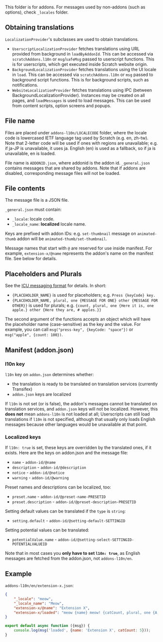 This folder is for addons. For messages used by non-addons (such as options), check `_locales` folder.

## Obtaining translations
`LocalizationProvider`'s subclasses are used to obtain translations.
- `UserscriptLocalizationProvider` fetches translations using URL provided from background in `loadByAddonId`. This can be accessed via `scratchAddons.l10n` or `msg`/`safeMsg` passed to userscript functions. This is for userscripts, which get executed inside Scratch website origin.
- `BackgroundLocalizationProvider` fetches translations using the UI locale in `load`. This can be accessed via `scratchAddons.l10n` or `msg` passed to background script functions. This is for background scripts, such as notifications.
- `WebsiteLocalizationProvider` fetches translations using IPC (between BackgroundLocalizationProvider). Instances may be created on all pages, and `loadMessages` is used to load messages. This can be used from content scripts, option screens and popups.

## File name
Files are placed under `addons-l10n/LOCALECODE` folder, where the locale code is lowercased IETF language tag used by Scratch (e.g. en, zh-tw). Note that 2-letter code will be used if ones with regions are unavailable; e.g. if ja-JP is unavailable, it uses ja. English (en) is used as a fallback, so if ja is unavailable, en is loaded.

File name is `ADDONID.json`, where addonid is the addon id. `_general.json` contains messages that are shared by addons. Note that if addons are disabled, corresponding message files will not be loaded.

## File contents
The message file is a JSON file.

`_general.json` must contain:
- `_locale`: locale code.
- `_locale_name`: **localized** locale name.

Keys are prefixed with addon IDs: e.g. `set-thumbnail` message on `animated-thumb` addon will be `animated-thumb/set-thumbnail`.

Message names that start with `@` are reserved for use inside manifest. For example, `extension-x/@name` represents the addon's name on the manifest file. See below for details.

## Placeholders and Plurals
See the [ICU messaging format](https://unicode-org.github.io/icu/userguide/format_parse/messages/) for details. In short:
- `{PLACEHOLDER_NAME}` is used for placeholders; e.g. `Press {keyCode} key.`
- `{PLACEHOLDER_NAME, plural, one {MESSAGE FOR ONE} other {MESSAGE FOR OTHER}}` is used for plurals; e.g. `{count, plural, one {Here it is, one apple.} other {Here they are, # apples.}}`

The second argument of the functions accepts an object which will have the placeholder name (case-sensitive) as the key and the value. For example, you can call `msg("press-key", {keyCode: "space"})` or `msg("apple", {count: 100})`.

## Manifest (addon.json)
### l10n key
`l10n` key on `addon.json` determines whether:
- the translation is ready to be translated on translation services (currently Transifex)
- `addon.json` keys are localized

If `l10n` is not set (or is false), the addon's messages cannot be translated on translation services, and `addon.json` keys will not be localized. However, this **does not** mean `addons-l10n` is not loaded at all; Userscripts can still load translations if `l10n` is not specified, although that usually only loads English messages because other languages would be unavailable at that point.

### Localized keys
If `l10n: true` is set, these keys are overridden by the translated ones, if it exists. Here are the keys on addon.json and the message file:
- `name` - `addon-id/@name`
- `description` - `addon-id/@description`
- `notice` - `addon-id/@notice`
- `warning` - `addon-id/@warning`

Preset names and descriptions can be localized, too:
- `preset.name` - `addon-id/@preset-name-PRESETID`
- `preset.description` - `addon-id/@preset-description-PRESETID`

Setting default values can be translated if the `type` is `string`:
- `setting.default` - `addon-id/@setting-default-SETTINGID`

Setting potential values can be translated:
- `potentialValue.name` - `addon-id/@setting-select-SETTINGID-POTENTIALVALUEID`

Note that in most cases you **only have to set `l10n: true`**, as English messages are fetched from the addon.json, not `addons-l10n/en`.

## Example

`addons-l10n/en/extension-x.json`:

```json
{
    "_locale": "meow",
    "_locale_name": "Meow",
    "extension-x/@name": "Extension X",
    "extension-x/loaded": "meow {name} meow! {catCount, plural, one {A cat is meowing!} other {# cats are meowing!}}"
}
```

```js
export default async function ({msg}) {
    console.log(msg('loaded', {name: 'Extension X', catCount: 5}));
}
```
